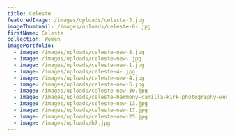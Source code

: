 ```yaml
---
title: Celeste
featuredImage: /images/uploads/celeste-3.jpg
imageThumbnail: /images/uploads/celeste-6-.jpg
firstName: Celeste
collection: Women
imagePortfolio:
  - image: /images/uploads/celeste-new-8.jpg
  - image: /images/uploads/celeste-new-.jpg
  - image: /images/uploads/celeste-new-1.jpg
  - image: /images/uploads/celeste-4-.jpg
  - image: /images/uploads/celeste-new-4.jpg
  - image: /images/uploads/celeste-new-5.jpg
  - image: /images/uploads/celeste-new-30.jpg
  - image: /images/uploads/celeste-harmony-camilla-kirk-photography-web-35.jpg
  - image: /images/uploads/celeste-new-13.jpg
  - image: /images/uploads/celeste-new-17.jpg
  - image: /images/uploads/celeste-new-25.jpg
  - image: /images/uploads/h7.jpg
---
```


